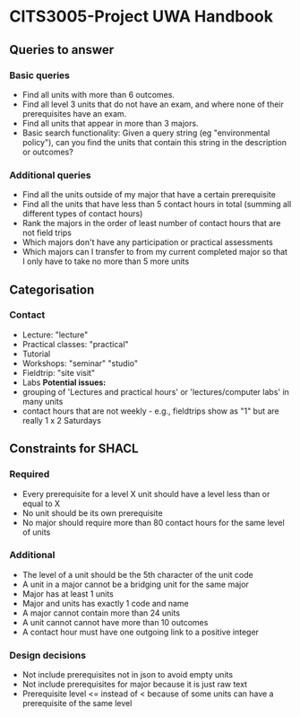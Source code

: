 # CITS3005-Project UWA Handbook

## Queries to answer

### Basic queries

- Find all units with more than 6 outcomes.
- Find all level 3 units that do not have an exam, and where none of their prerequisites have an exam.
- Find all units that appear in more than 3 majors.
- Basic search functionality: Given a query string (eg "environmental policy"), can you find the units that contain this string in the description or outcomes?

### Additional queries

- Find all the units outside of my major that have a certain prerequisite
- Find all the units that have less than 5 contact hours in total (summing all different types of contact hours)
- Rank the majors in the order of least number of contact hours that are not field trips
- Which majors don't have any participation or practical assessments
- Which majors can I transfer to from my current completed major so that I only have to take no more than 5 more units

## Categorisation

### Contact

- Lecture: "lecture"
- Practical classes: "practical"
- Tutorial
- Workshops: "seminar" "studio"
- Fieldtrip: "site visit"
- Labs
**Potential issues:**
- grouping of 'Lectures and practical hours' or 'lectures/computer labs' in many units
- contact hours that are not weekly - e.g., fieldtrips show as "1" but are really 1 x 2 Saturdays

## Constraints for SHACL

### Required

- Every prerequisite for a level X unit should have a level less than or equal to X
- No unit should be its own prerequisite
- No major should require more than 80 contact hours for the same level of units

### Additional

- The level of a unit should be the 5th character of the unit code
- A unit in a major cannot be a bridging unit for the same major
- Major has at least 1 units
- Major and units has exactly 1 code and name
- A major cannot contain more than 24 units
- A unit cannot cannot have more than 10 outcomes
- A contact hour must have one outgoing link to a positive integer

### Design decisions

- Not include prerequisites not in json to avoid empty units
- Not include prerequisites for major because it is just raw text
- Prerequisite level <= instead of < because of some units can have a prerequisite of the same level

